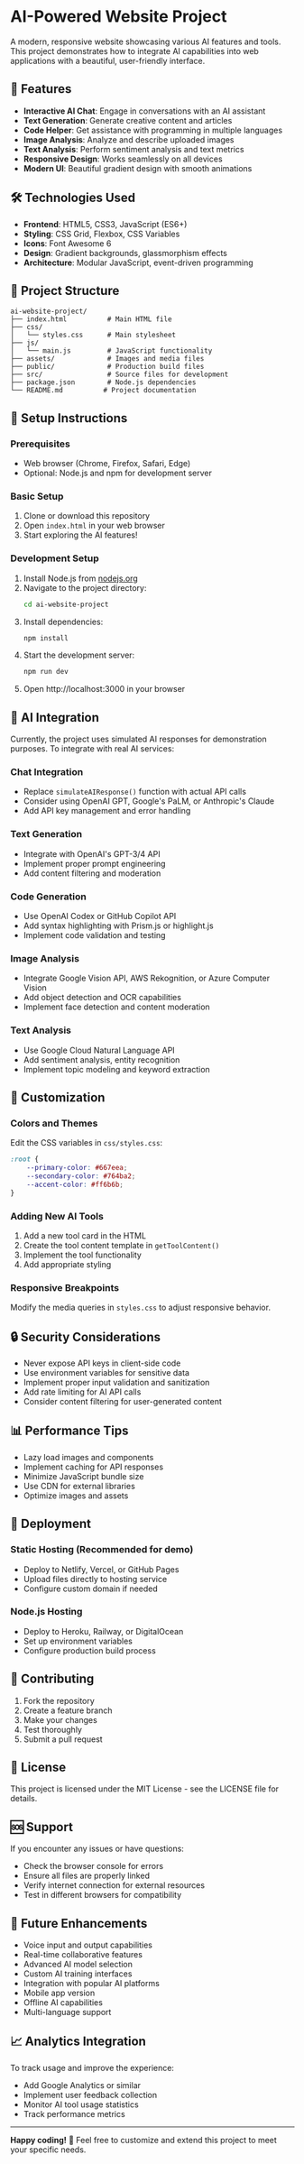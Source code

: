 # AI-Powered Website Project

A modern, responsive website showcasing various AI features and tools. This project demonstrates how to integrate AI capabilities into web applications with a beautiful, user-friendly interface.

## 🚀 Features

- **Interactive AI Chat**: Engage in conversations with an AI assistant
- **Text Generation**: Generate creative content and articles
- **Code Helper**: Get assistance with programming in multiple languages
- **Image Analysis**: Analyze and describe uploaded images
- **Text Analysis**: Perform sentiment analysis and text metrics
- **Responsive Design**: Works seamlessly on all devices
- **Modern UI**: Beautiful gradient design with smooth animations

## 🛠️ Technologies Used

- **Frontend**: HTML5, CSS3, JavaScript (ES6+)
- **Styling**: CSS Grid, Flexbox, CSS Variables
- **Icons**: Font Awesome 6
- **Design**: Gradient backgrounds, glassmorphism effects
- **Architecture**: Modular JavaScript, event-driven programming

## 📁 Project Structure

```
ai-website-project/
├── index.html          # Main HTML file
├── css/
│   └── styles.css      # Main stylesheet
├── js/
│   └── main.js         # JavaScript functionality
├── assets/             # Images and media files
├── public/             # Production build files
├── src/                # Source files for development
├── package.json        # Node.js dependencies
└── README.md          # Project documentation
```

## 🔧 Setup Instructions

### Prerequisites
- Web browser (Chrome, Firefox, Safari, Edge)
- Optional: Node.js and npm for development server

### Basic Setup
1. Clone or download this repository
2. Open `index.html` in your web browser
3. Start exploring the AI features!

### Development Setup
1. Install Node.js from [nodejs.org](https://nodejs.org/)
2. Navigate to the project directory:
   ```bash
   cd ai-website-project
   ```
3. Install dependencies:
   ```bash
   npm install
   ```
4. Start the development server:
   ```bash
   npm run dev
   ```
5. Open http://localhost:3000 in your browser

## 🤖 AI Integration

Currently, the project uses simulated AI responses for demonstration purposes. To integrate with real AI services:

### Chat Integration
- Replace `simulateAIResponse()` function with actual API calls
- Consider using OpenAI GPT, Google's PaLM, or Anthropic's Claude
- Add API key management and error handling

### Text Generation
- Integrate with OpenAI's GPT-3/4 API
- Implement proper prompt engineering
- Add content filtering and moderation

### Code Generation
- Use OpenAI Codex or GitHub Copilot API
- Add syntax highlighting with Prism.js or highlight.js
- Implement code validation and testing

### Image Analysis
- Integrate Google Vision API, AWS Rekognition, or Azure Computer Vision
- Add object detection and OCR capabilities
- Implement face detection and content moderation

### Text Analysis
- Use Google Cloud Natural Language API
- Add sentiment analysis, entity recognition
- Implement topic modeling and keyword extraction

## 🎨 Customization

### Colors and Themes
Edit the CSS variables in `css/styles.css`:
```css
:root {
    --primary-color: #667eea;
    --secondary-color: #764ba2;
    --accent-color: #ff6b6b;
}
```

### Adding New AI Tools
1. Add a new tool card in the HTML
2. Create the tool content template in `getToolContent()`
3. Implement the tool functionality
4. Add appropriate styling

### Responsive Breakpoints
Modify the media queries in `styles.css` to adjust responsive behavior.

## 🔒 Security Considerations

- Never expose API keys in client-side code
- Use environment variables for sensitive data
- Implement proper input validation and sanitization
- Add rate limiting for AI API calls
- Consider content filtering for user-generated content

## 📊 Performance Tips

- Lazy load images and components
- Implement caching for API responses
- Minimize JavaScript bundle size
- Use CDN for external libraries
- Optimize images and assets

## 🚀 Deployment

### Static Hosting (Recommended for demo)
- Deploy to Netlify, Vercel, or GitHub Pages
- Upload files directly to hosting service
- Configure custom domain if needed

### Node.js Hosting
- Deploy to Heroku, Railway, or DigitalOcean
- Set up environment variables
- Configure production build process

## 🤝 Contributing

1. Fork the repository
2. Create a feature branch
3. Make your changes
4. Test thoroughly
5. Submit a pull request

## 📝 License

This project is licensed under the MIT License - see the LICENSE file for details.

## 🆘 Support

If you encounter any issues or have questions:
- Check the browser console for errors
- Ensure all files are properly linked
- Verify internet connection for external resources
- Test in different browsers for compatibility

## 🔮 Future Enhancements

- Voice input and output capabilities
- Real-time collaborative features
- Advanced AI model selection
- Custom AI training interfaces
- Integration with popular AI platforms
- Mobile app version
- Offline AI capabilities
- Multi-language support

## 📈 Analytics Integration

To track usage and improve the experience:
- Add Google Analytics or similar
- Implement user feedback collection
- Monitor AI tool usage statistics
- Track performance metrics

---

**Happy coding!** 🎉 Feel free to customize and extend this project to meet your specific needs.
